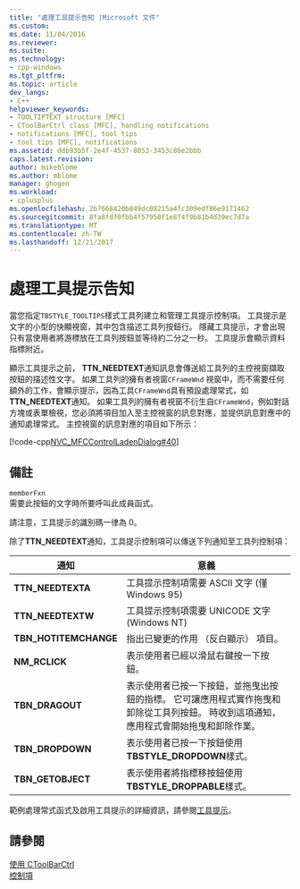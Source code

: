 ```yaml
---
title: "處理工具提示告知 |Microsoft 文件"
ms.custom: 
ms.date: 11/04/2016
ms.reviewer: 
ms.suite: 
ms.technology:
- cpp-windows
ms.tgt_pltfrm: 
ms.topic: article
dev_langs:
- C++
helpviewer_keywords:
- TOOLTIPTEXT structure [MFC]
- CToolBarCtrl class [MFC], handling notifications
- notifications [MFC], tool tips
- tool tips [MFC], notifications
ms.assetid: ddb93b5f-2e4f-4537-8053-3453c86e2bbb
caps.latest.revision: 
author: mikeblome
ms.author: mblome
manager: ghogen
ms.workload:
- cplusplus
ms.openlocfilehash: 2b7668420b849dc08215a4fc309edf86e9171462
ms.sourcegitcommit: 8fa8fdf0fbb4f57950f1e8f4f9b81b4d39ec7d7a
ms.translationtype: MT
ms.contentlocale: zh-TW
ms.lasthandoff: 12/21/2017
---
```

# <a name="handling-tool-tip-notifications"></a>處理工具提示告知
當您指定`TBSTYLE_TOOLTIPS`樣式工具列建立和管理工具提示控制項。 工具提示是文字的小型的快顯視窗，其中包含描述工具列按鈕行。 隱藏工具提示，才會出現只有當使用者將游標放在工具列按鈕並等待約二分之一秒。 工具提示會顯示資料指標附近。  
  
 顯示工具提示之前， **TTN_NEEDTEXT**通知訊息會傳送給工具列的主控視窗擷取按鈕的描述性文字。 如果工具列的擁有者視窗`CFrameWnd` 視窗中，而不需要任何額外的工作，會顯示提示，因為工具`CFrameWnd`具有預設處理常式，如**TTN_NEEDTEXT**通知。 如果工具列的擁有者視窗不衍生自`CFrameWnd`，例如對話方塊或表單檢視，您必須將項目加入至主控視窗的訊息對應，並提供訊息對應中的通知處理常式。 主控視窗的訊息對應的項目如下所示：  
  
 [!code-cpp[NVC_MFCControlLadenDialog#40](../mfc/codesnippet/cpp/handling-tool-tip-notifications_1.cpp)]  
  
## <a name="remarks"></a>備註  
 `memberFxn`  
 需要此按鈕的文字時所要呼叫此成員函式。  
  
 請注意，工具提示的識別碼一律為 0。  
  
 除了**TTN_NEEDTEXT**通知，工具提示控制項可以傳送下列通知至工具列控制項：  
  
|通知|意義|  
|------------------|-------------|  
|**TTN_NEEDTEXTA**|工具提示控制項需要 ASCII 文字 (僅 Windows 95)|  
|**TTN_NEEDTEXTW**|工具提示控制項需要 UNICODE 文字 (Windows NT)|  
|**TBN_HOTITEMCHANGE**|指出已變更的作用 （反白顯示） 項目。|  
|**NM_RCLICK**|表示使用者已經以滑鼠右鍵按一下按鈕。|  
|**TBN_DRAGOUT**|表示使用者已按一下按鈕，並拖曳出按鈕的指標。 它可讓應用程式實作拖曳和卸除從工具列按鈕。 時收到這項通知，應用程式會開始拖曳和卸除作業。|  
|**TBN_DROPDOWN**|表示使用者已按一下按鈕使用**TBSTYLE_DROPDOWN**樣式。|  
|**TBN_GETOBJECT**|表示使用者將指標移按鈕使用**TBSTYLE_DROPPABLE**樣式。|  
  
 範例處理常式函式及啟用工具提示的詳細資訊，請參閱[工具提示](../mfc/tool-tips-in-windows-not-derived-from-cframewnd.md)。  
  
## <a name="see-also"></a>請參閱  
 [使用 CToolBarCtrl](../mfc/using-ctoolbarctrl.md)   
 [控制項](../mfc/controls-mfc.md)

